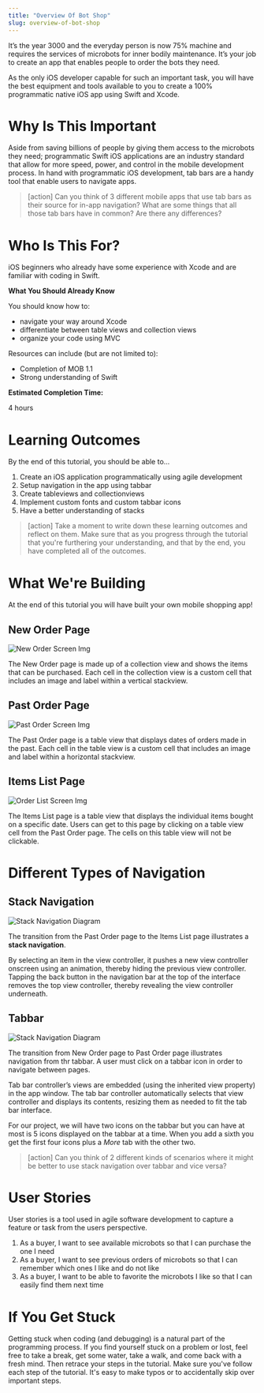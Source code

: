 ```yaml
---
title: "Overview Of Bot Shop"
slug: overview-of-bot-shop
---
```


It’s the year 3000 and the everyday person is now 75% machine and requires the services of microbots for inner bodily maintenance. It’s your job to create an app that enables people to order the bots they need.

As the only iOS developer capable for such an important task, you will have the best equipment and tools available to you to create a 100% programmatic native iOS app using Swift and Xcode. 

# Why Is This Important
Aside from saving billions of people by giving them access to the microbots they need; programmatic Swift iOS applications are an industry standard that allow for more speed, power, and control in the mobile development process. In hand with programmatic iOS development, tab bars are a handy tool that enable users to navigate apps.

> [action]
> Can you think of 3 different mobile apps that use tab bars as their source for in-app navigation? What are some things that all those tab bars have in common? Are there any differences?


# Who Is This For?
iOS beginners who already have some experience with Xcode and are familiar with coding in Swift.

**What You Should Already Know**

You should know how to:

- navigate your way around Xcode
- differentiate between table views and collection views
- organize your code using MVC

Resources can include (but are not limited to):

- Completion of MOB 1.1
- Strong understanding of Swift

**Estimated Completion Time:**

4 hours

# Learning Outcomes

By the end of this tutorial, you should be able to...

1. Create an iOS application programmatically using agile development
2. Setup navigation in the app using tabbar
3. Create tableviews and collectionviews
4. Implement custom fonts and custom tabbar icons
5. Have a better understanding of stacks


>[action]
> Take a moment to write down these learning outcomes and reflect on them. Make sure that as you progress through the tutorial that you're furthering your understanding, and that by the end, you have completed all of the outcomes.

# What We're Building
At the end of this tutorial you will have built your own mobile shopping app!

## New Order Page  
![New Order Screen Img](../assets/new-screen.png "Finished New Order Screen")

The New Order page is made up of a collection view and shows the items that can be purchased. Each cell in the collection view is a custom cell that includes an image and label within a vertical stackview.

## Past Order Page

![Past Order Screen Img](../assets/history-screen.png "Finished Past Order Screen")

The Past Order page is a table view that displays dates of orders made in the past. Each cell in the table view is a custom cell that includes an image and label within a horizontal stackview.

## Items List Page

![Order List Screen Img](../assets/order-list-screen.png "Finished List of Past Orders Screen")

The Items List page is a table view that displays the individual items bought on a specific date. Users can get to this page by clicking on a table view cell from the Past Order page. The cells on this table view will not be clickable.

# Different Types of Navigation

## Stack Navigation

![Stack Navigation Diagram](../assets/stack_navigation.png "Stack Navigation Diagram")


The transition from the Past Order page to the Items List page illustrates a **stack navigation**.

By selecting an item in the view controller, it pushes a new view controller onscreen using an animation, thereby hiding the previous view controller. Tapping the back button in the navigation bar at the top of the interface removes the top view controller, thereby revealing the view controller underneath.

## Tabbar

![Stack Navigation Diagram](../assets/tabbar.png "Stack Navigation Diagram")

The transition from New Order page to Past Order page illustrates navigation from thr tabbar. A user must click on a tabbar icon in order to navigate between pages.

Tab bar controller’s views are embedded (using the inherited view property) in the app window. The tab bar controller automatically selects that view controller and displays its contents, resizing them as needed to fit the tab bar interface.

For our project, we will have two icons on the tabbar but you can have at most is 5 icons displayed on the tabbar at a time. When you add a sixth you get the first four icons plus a <em>More</em> tab with the other two.

> [action]
> Can you think of 2 different kinds of scenarios where it might be better to use stack navigation over tabbar and vice versa?


# User Stories
User stories is a tool used in agile software development to capture a feature or task from the users perspective.

1. As a buyer, I want to see available microbots so that I can purchase the one I need
2. As a buyer, I want to see previous orders of microbots so that I can remember which ones I like and do not like
3. As a buyer, I want to be able to favorite the microbots I like so that I can easily find them next time


# If You Get Stuck
Getting stuck when coding (and debugging) is a natural part of the programming process. If you find yourself stuck on a problem or lost, feel free to take a break, get some water, take a walk, and come back with a fresh mind. Then retrace your steps in the tutorial. Make sure you've follow each step of the tutorial. It's easy to make typos or to accidentally skip over important steps.
